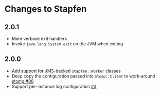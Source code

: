 # Changes to Stapfen


## 2.0.1

* More verbose exit handlers
* Invoke `java.lang.System.exit` on the JVM when exiting

## 2.0.0

* Add support for JMS-backed `Stapfen::Worker` classes
* Deep copy the configuration passed into `Stomp::Client` to work-around [stomp #80](https://github.com/stompgem/stomp/issues/80)
* Support per-instance log configuration [#3](https://github.com/lookout/stapfen/issues/3)
